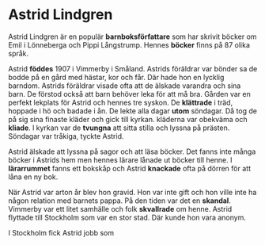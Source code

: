 # Astrid Lindgren
Astrid Lindgren är en populär **barnboksförfattare** som har skrivit böcker om Emil i Lönneberga och Pippi Långstrump. Hennes **böcker** finns på 87 olika språk.

Astrid **föddes** 1907 i Vimmerby i Småland. Astrids föräldrar var bönder sa de bodde på en gård med hästar, kor och får. Där hade hon en lycklig barndom. Astrids föräldrar visade ofta att de älskade varandra och sina barn. De förstod också att barn behöver leka för att må bra. Gården var en perfekt lekplats för Astrid och hennes tre syskon. De **klättrade** i träd, hoppade i hö och badade i ån. De lekte alla dagar **utom** söndagar. Då tog de på sig sina finaste kläder och gick till kyrkan. kläderna var obekväma och **kliade**. l kyrkan var de **tvungna** att sitta stilla och lyssna på prästen. Söndagar var tråkiga, tyckte Astrid.

Astrid älskade att lyssna på sagor och att läsa böcker. Det fanns inte många böcker i Astrids hem men hennes lärare lånade ut böcker till henne. I **lärarrummet** fanns ett bokskåp och Astrid **knackade** ofta på dörren för att låna en ny bok.

När Astrid var arton år blev hon gravid. Hon var inte gift och hon ville inte ha någon relation med barnets pappa. På den tiden var det en **skandal**. Vimmerby var ett litet samhälle och folk **skvallrade** om henne. Astrid flyttade till Stockholm som var en stor stad. Där kunde hon vara anonym.

I Stockholm fick Astrid jobb som 



<!--stackedit_data:
eyJoaXN0b3J5IjpbLTc5NTk3OTM0NywxMjY5OTM5NzMsODkzNT
MwMzBdfQ==
-->